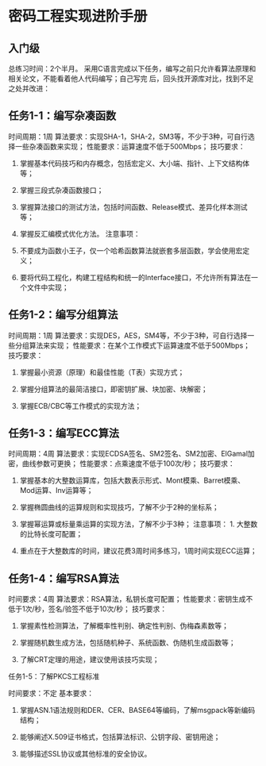 
# 密码工程实现进阶手册

## 入门级

总练习时间：2个半月。 采用C语言完成以下任务，编写之前只允许看算法原理和相关论文，不能看着他人代码编写；自己写完 后，回头找开源库对比，找到不足之处并改进：

## 任务1-1：编写杂凑函数

时间周期：1周 算法要求：实现SHA-1，SHA-2，SM3等，不少于3种，可自行选择一些杂凑函数来实现； 性能要求：运算速度不低于500Mbps； 技巧要求：

1. 掌握基本代码技巧和内存概念，包括宏定义、大小端、指针、上下文结构体等；

2. 掌握三段式杂凑函数接口；

3. 掌握算法接口的测试方法，包括时间函数、Release模式、差异化样本测试等；

4. 掌握反汇编模式优化方法。 注意事项：

1. 不要成为函数小王子，仅一个哈希函数算法就嵌套多层函数，学会使用宏定义；

2. 要将代码工程化，构建工程结构和统一的Interface接口，不允许所有算法在一个文件中实现；

## 任务1-2：编写分组算法

时间周期：1周 算法要求：实现DES，AES，SM4等，不少于3种，可自行选择一些分组算法来实现； 性能要求：在某个工作模式下运算速度不低于500Mbps； 技巧要求：

1. 掌握最小资源（原理）和最佳性能（T表）实现方式；

2. 掌握分组算法的最简洁接口，即密钥扩展、块加密、块解密；

3. 掌握ECB/CBC等工作模式的实现方法；

## 任务1-3：编写ECC算法

时间周期：4周 算法要求：实现ECDSA签名、SM2签名、SM2加密、ElGamal加密，曲线参数可更换； 性能要求：点乘速度不低于100次/秒； 技巧要求：

1. 掌握基本的大整数运算库，包括大数表示形式、Mont模乘、Barret模乘、Mod运算、Inv运算等；

2. 掌握椭圆曲线的运算规则和实现技巧，了解不少于2种的坐标系；

3. 掌握幂运算或标量乘运算的实现方法，了解不少于3种； 注意事项： 1. 大整数的比特长度可配置；

2. 重点在于大整数库的时间，建议花费3周时间多练习，1周时间实现ECC运算；

## 任务1-4：编写RSA算法

时间要求：4周 算法要求：RSA算法，私钥长度可配置； 性能要求：密钥生成不低于1次/秒，签名/验签不低于10次/秒； 技巧要求：

1. 掌握素性检测算法，了解概率性判别、确定性判别、伪梅森素数等；

2. 掌握随机数生成方法，包括随机种子、系统函数、伪随机生成函数等；

3. 了解CRT定理的用途，建议使用该技巧实现；

任务1-5：了解PKCS工程标准

时间要求：不定 基本要求：

1. 掌握ASN.1语法规则和DER、CER、BASE64等编码，了解msgpack等新编码结构；

2. 能够阐述X.509证书格式，包括算法标识、公钥字段、密钥用途；

3. 能够描述SSL协议或其他标准的安全协议。